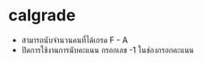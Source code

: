 # calgrade
- สามารถนับจำนวนคนที่ได้เกรด F - A
- ปิดการใช้งานการนับคะแนน กรอกเลข -1 ในช่องกรอกคะแนน
  
